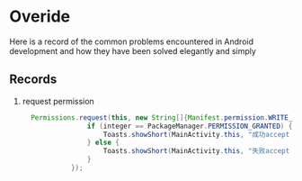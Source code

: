 # Overide
Here is a record of the common problems encountered in Android development and how they have been solved elegantly and simply



## Records

1. request permission

   ```java
     Permissions.request(this, new String[]{Manifest.permission.WRITE_EXTERNAL_STORAGE, 				Manifest.permission.CAMERA}, integer -> {
                   if (integer == PackageManager.PERMISSION_GRANTED) {
                       Toasts.showShort(MainActivity.this, "成功accept : " + integer);
                   } else {
                       Toasts.showShort(MainActivity.this, "失败accept : " + integer);
                   }
               });
   ```
   
   

